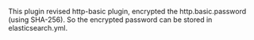 This plugin revised http-basic plugin, encrypted the http.basic.password (using SHA-256). So the encrypted password can be stored in elasticsearch.yml.
